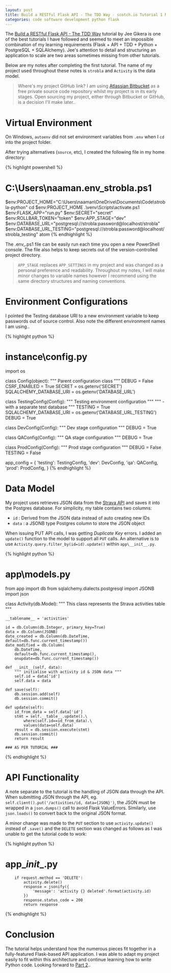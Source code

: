 ```yaml
---
layout: post
title: Build a RESTful Flask API - The TDD Way - scotch.io Tutorial 1 Notes
categories: code software development python flask
---
```


The <a href="https://scotch.io/tutorials/build-a-restful-api-with-flask-the-tdd-way">Build a RESTful Flask API - The TDD Way</a> tutorial by Jee Gikera is one of the best tutorials I have followed and seemed to meet an impossible combination of my learning requirements (Flask + API + TDD + Python + PostgreSQL + SQLAlchemy).  Jee's attention to detail and structuring an application to scale are two areas sometimes missing from other tutorials.

Below are my notes after completing the first tutorial.  The name of my project used throughout these notes is `strobla` and `Activity` is the data model.

> Where's my project GitHub link?  I am using <a href="https://bitbucket.org">Atlassian Bitbucket</a> as a free private source code repository whilst my project is in its early stages.  Open sourcing my project, either through Bitbucket or GitHub, is a decision I'll make later..

# Virtual Environment

On Windows, `autoenv` did not set environment variables from `.env` when I `cd` into the project folder.

After trying alternatives (`source`, etc), I created the following file in my home directory:

{% highlight powershell %}
# C:\Users\naaman\.env_strobla.ps1

$env:PROJECT_HOME="C:\Users\naaman\OneDrive\Documents\Code\strobla-python"
cd $env:PROJECT_HOME
.\venv\Scripts\activate.ps1
$env:FLASK_APP="run.py"
$env:SECRET="secret"
$env:ROLLBAR_TOKEN="token"
$env:APP_STAGE="dev"
$env:DATABASE_URL="postgresql://strobla:password@localhost/strobla"
$env:DATABASE_URL_TESTING="postgresql://strobla:password@localhost/strobla_testing"
atom
{% endhighlight %}

The .env_<project>.ps1 file can be easily run each time you open a new PowerShell console.  The file also helps to keep secrets out of the version-controlled project directory.

> `APP_STAGE` replaces `APP_SETTINGS` in my project and was changed as a personal preference and readability.  Throughout my notes, I will make minor changes to variable names however I recommend using the same directory structures and naming conventions.

# Environment Configurations

I pointed the Testing database URI to a new environment variable to keep passwords out of source control.  Also note the different environment names I am using..

{% highlight python %}
# instance\config.py

import os

class Config(object):
    """ Parent configuration class """
    DEBUG = False
    CSRF_ENABLED = True
    SECRET = os.getenv('SECRET')
    SQLALCHEMY_DATABASE_URI = os.getenv('DATABASE_URL')

class TestingConfig(Config):
    """ Testing environment configuration """
    """  - with a separate test database """
    TESTING = True
    SQLALCHEMY_DATABASE_URI = os.getenv('DATABASE_URL_TESTING')
    DEBUG = True

class DevConfig(Config):
    """ Dev stage configuration """
    DEBUG = True

class QAConfig(Config):
    """ QA stage configuration """
    DEBUG = True

class ProdConfig(Config):
    """ Prod stage configuration """
    DEBUG = False
    TESTING = False

app_config = {
    'testing': TestingConfig,
    'dev': DevConfig,
    'qa': QAConfig,
    'prod': ProdConfig,
}
{% endhighlight %}

# Data Model

My project uses retrieves JSON data from the <a href="https://developers.strava.com/docs/reference/">Strava API</a> and saves it into the Postgres database.  For simplicity, my table contains two columns:

* `id` : Derived from the JSON data instead of auto creating new IDs
* `data` : a JSONB type Postgres column to store the JSON object

When issuing PUT API calls, I was getting <em>Duplicate Key</em> errors.  I added an `update()` function to the model to support all `PUT` calls.  An alternative is to use `Activity.query.filter_by(id=id).update()` within `app\__init__.py`.

{% highlight python %}
# app\models.py

from app import db
from sqlalchemy.dialects.postgresql import JSONB
import json

class Activity(db.Model):
    """ This class represents the Strava activities table """

    __tablename__ = 'activities'

    id = db.Column(db.Integer, primary_key=True)
    data = db.Column(JSONB)
    date_created = db.Column(db.DateTime, default=db.func.current_timestamp())
    date_modified = db.Column(
        db.DateTime,
        default=db.func.current_timestamp(),
        onupdate=db.func.current_timestamp())

    def __init__(self, data):
        """ initialise with activity id & JSON data """
        self.id = data['id']
        self.data = data

    def save(self):
        db.session.add(self)
        db.session.commit()

    def update(self):
        id_from_data = self.data['id']
        stmt = self.__table__.update().\
            where(self.id==id_from_data).\
            values(data=self.data)
        result = db.session.execute(stmt)
        db.session.commit()
        return result

    ### AS PER TUTORIAL ###

{% endhighlight %}

# API Functionality

A note separate to the tutorial is the handling of JSON data through the API.  When submitting JSON through the API, eg. `self.client().put('/activities/id, data={JSON}')`, the JSON must be wrapped in a `json.dumps()` call to avoid Flask ValueErrors.  Similarly, use `json.loads()` to convert back to the original JSON format.

A minor change was made to the `PUT` section to use `activity.update()` instead of `.save()` and the `DELETE` section was changed as follows as I was unable to get the tutorial code to work:

{% highlight python %}
# app\__init__.py

        if request.method == 'DELETE':
            activity.delete()
            response = jsonify({
                'message': 'activity {} deleted'.format(activity.id)
            })
            response.status_code = 200
            return response

{% endhighlight %}

# Conclusion

The tutorial helps understand how the numerous pieces fit together in a fully-featured Flask-based API application.  I was able to adapt my project easily to fit within this architecture and continue learning how to write Python code.  Looking forward to <a href="https://scotch.io/tutorials/build-a-restful-api-with-flask-the-tdd-way-part-2">Part 2</a>..
